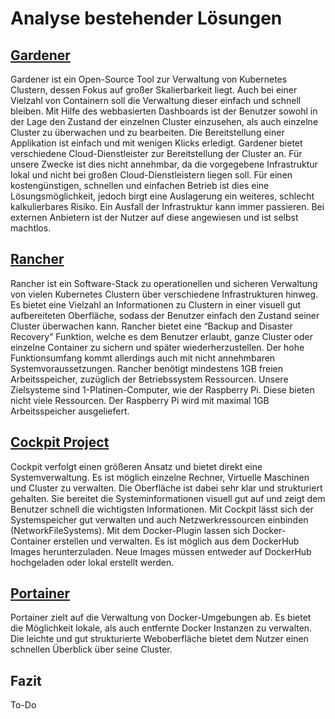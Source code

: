 # Analyse bestehender Lösungen
## [Gardener](https://github.com/gardener/gardener)
Gardener ist ein Open-Source Tool zur Verwaltung von Kubernetes Clustern, dessen Fokus auf großer Skalierbarkeit liegt. Auch bei einer Vielzahl von Containern soll die Verwaltung dieser einfach und schnell bleiben. Mit Hilfe des webbasierten Dashboards ist der Benutzer sowohl in der Lage den Zustand der einzelnen Cluster einzusehen, als auch einzelne Cluster zu überwachen und zu bearbeiten. Die Bereitstellung einer Applikation ist einfach und mit wenigen Klicks erledigt.
Gardener bietet verschiedene Cloud-Dienstleister zur Bereitstellung der Cluster an. Für unsere Zwecke ist dies nicht annehmbar, da die vorgegebene Infrastruktur lokal und nicht bei großen Cloud-Dienstleistern liegen soll. Für einen kostengünstigen, schnellen und einfachen Betrieb ist dies eine Lösungsmöglichkeit, jedoch birgt eine Auslagerung ein weiteres, schlecht kalkulierbares Risiko. Ein Ausfall der Infrastruktur kann immer passieren. Bei externen Anbietern ist der Nutzer auf diese angewiesen und ist selbst machtlos.

## [Rancher](https://github.com/rancher/rancher)
Rancher ist ein Software-Stack zu operationellen und sicheren Verwaltung von vielen Kubernetes Clustern über verschiedene Infrastrukturen hinweg. Es bietet eine Vielzahl an Informationen zu Clustern in einer visuell gut aufbereiteten Oberfläche, sodass der Benutzer einfach den Zustand seiner Cluster überwachen kann.
Rancher bietet eine “Backup and Disaster Recovery” Funktion, welche es dem Benutzer erlaubt, ganze Cluster oder einzelne Container zu sichern und später wiederherzustellen.
Der hohe Funktionsumfang kommt allerdings auch mit nicht annehmbaren Systemvoraussetzungen. Rancher benötigt mindestens 1GB freien Arbeitsspeicher, zuzüglich der Betriebssystem Ressourcen. Unsere Zielsysteme sind 1-Platinen-Computer, wie der Raspberry Pi. Diese bieten nicht viele Ressourcen. Der Raspberry Pi wird mit maximal 1GB Arbeitsspeicher ausgeliefert.

## [Cockpit Project](https://github.com/cockpit-project/cockpit)
Cockpit verfolgt einen größeren Ansatz und bietet direkt eine Systemverwaltung. Es ist möglich einzelne Rechner, Virtuelle Maschinen und Cluster zu verwalten. Die Oberfläche ist dabei sehr klar und strukturiert gehalten. Sie bereitet die Systeminformationen visuell gut auf und zeigt dem Benutzer schnell die wichtigsten Informationen.
Mit Cockpit lässt sich der Systemspeicher gut verwalten und auch Netzwerkressourcen einbinden (NetworkFileSystems).
Mit dem Docker-Plugin lassen sich Docker-Container erstellen und verwalten. Es ist möglich aus dem DockerHub Images herunterzuladen. Neue Images müssen entweder auf DockerHub hochgeladen oder lokal erstellt werden.

## [Portainer](https://github.com/portainer/portainer)
Portainer zielt auf die Verwaltung von Docker-Umgebungen ab. Es bietet die Möglichkeit lokale, als auch entfernte Docker Instanzen zu verwalten.
Die leichte und gut strukturierte Weboberfläche bietet dem Nutzer einen schnellen Überblick über seine Cluster.

## Fazit
To-Do
